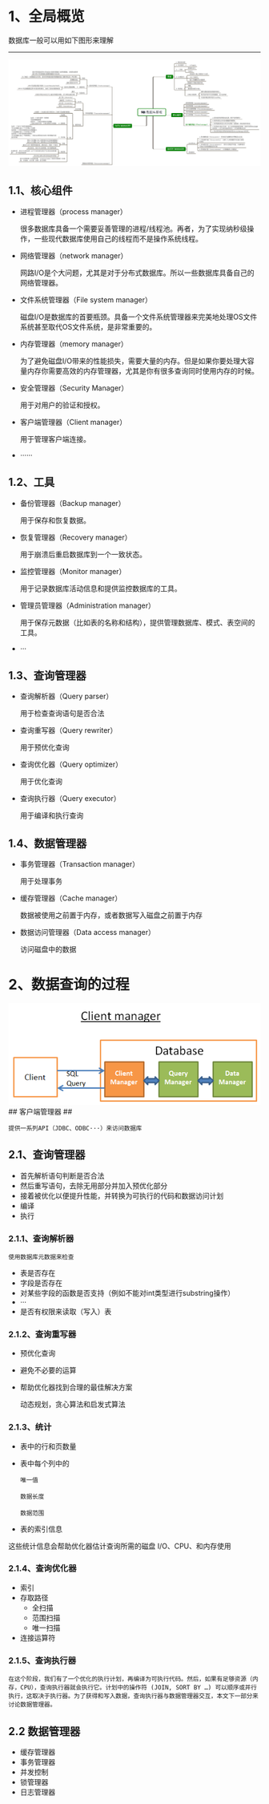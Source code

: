 # 1、全局概览 #
数据库一般可以用如下图形来理解
***
![关系型数据库工作原理](../image/关系型数据库工作原理.png)
## 1.1、核心组件 ##
- 进程管理器（process manager）
    
    很多数据库具备一个需要妥善管理的进程/线程池。再者，为了实现纳秒级操作，一些现代数据库使用自己的线程而不是操作系统线程。
-   网络管理器（network manager）
  
    网路I/O是个大问题，尤其是对于分布式数据库。所以一些数据库具备自己的网络管理器。
-   文件系统管理器（File system manager）
    
    磁盘I/O是数据库的首要瓶颈。具备一个文件系统管理器来完美地处理OS文件系统甚至取代OS文件系统，是非常重要的。
-   内存管理器（memory manager）

    为了避免磁盘I/O带来的性能损失，需要大量的内存。但是如果你要处理大容量内存你需要高效的内存管理器，尤其是你有很多查询同时使用内存的时候。
-   安全管理器（Security Manager）

    用于对用户的验证和授权。
-   客户端管理器（Client manager）

    用于管理客户端连接。
-   ······
## 1.2、工具 ##
-   备份管理器（Backup manager）

    用于保存和恢复数据。
-   恢复管理器（Recovery manager）

    用于崩溃后重启数据库到一个一致状态。
-   监控管理器（Monitor manager）

    用于记录数据库活动信息和提供监控数据库的工具。
-   管理员管理器（Administration manager）

    用于保存元数据（比如表的名称和结构），提供管理数据库、模式、表空间的工具。
-   ···
## 1.3、查询管理器 ##
-   查询解析器（Query parser）

    用于检查查询语句是否合法
-   查询重写器（Query rewriter）

    用于预优化查询
-   查询优化器（Query optimizer）

    用于优化查询
-   查询执行器（Query executor）

    用于编译和执行查询
## 1.4、数据管理器 ##
-   事务管理器（Transaction manager）

    用于处理事务
-   缓存管理器（Cache manager）

    数据被使用之前置于内存，或者数据写入磁盘之前置于内存
-   数据访问管理器（Data access manager）

    访问磁盘中的数据
# 2、数据查询的过程 #
![数据查询流程](../image/数据查询流程.png)
    ## 客户端管理器 ##

    提供一系列API（JDBC、ODBC···）来访问数据库
## 2.1、查询管理器 ##
-   首先解析语句判断是否合法
-   然后重写语句，去除无用部分并加入预优化部分
-   接着被优化以便提升性能，并转换为可执行的代码和数据访问计划
-   编译
-   执行
### 2.1.1、查询解析器 ###

    使用数据库元数据来检查
- 表是否存在
- 字段是否存在
- 对某些字段的函数是否支持（例如不能对int类型进行substring操作）
- ···
- 是否有权限来读取（写入）表
### 2.1.2、查询重写器 ###
-   预优化查询
-   避免不必要的运算
-   帮助优化器找到合理的最佳解决方案
  
    动态规划，贪心算法和启发式算法
### 2.1.3、统计 ###
-   表中的行和页数量
-   表中每个列中的

        唯一值

        数据长度

        数据范围
-   表的索引信息

这些统计信息会帮助优化器估计查询所需的磁盘 I/O、CPU、和内存使用
### 2.1.4、查询优化器 ###
-   索引
-   存取路径
    -   全扫描
    -   范围扫描
    -   唯一扫描
-  连接运算符
### 2.1.5、查询执行器 ###

    在这个阶段，我们有了一个优化的执行计划，再编译为可执行代码。然后，如果有足够资源（内存，CPU），查询执行器就会执行它。计划中的操作符 (JOIN, SORT BY …) 可以顺序或并行执行，这取决于执行器。为了获得和写入数据，查询执行器与数据管理器交互，本文下一部分来讨论数据管理器。
## 2.2 数据管理器 ##
-   缓存管理器
-   事务管理器
-   并发控制
-   锁管理器
-   日志管理器






